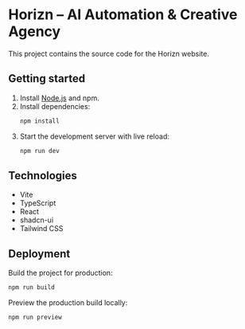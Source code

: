 # Horizn – AI Automation & Creative Agency

This project contains the source code for the Horizn website.

## Getting started

1. Install [Node.js](https://nodejs.org/) and npm.
2. Install dependencies:
   ```sh
   npm install
   ```
3. Start the development server with live reload:
   ```sh
   npm run dev
   ```

## Technologies

- Vite
- TypeScript
- React
- shadcn-ui
- Tailwind CSS

## Deployment

Build the project for production:
```sh
npm run build
```

Preview the production build locally:
```sh
npm run preview
```
